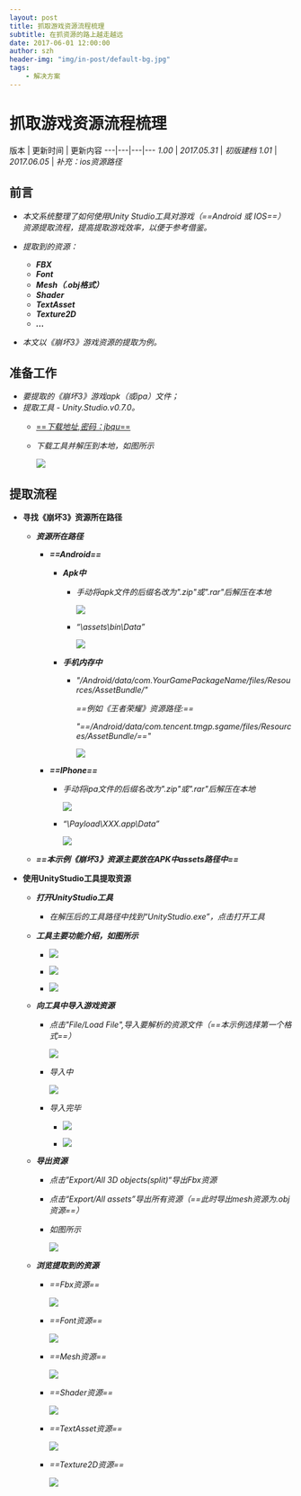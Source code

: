 ```yaml
---
layout: post
title: 抓取游戏资源流程梳理
subtitle: 在抓资源的路上越走越远
date: 2017-06-01 12:00:00
author: szh
header-img: "img/in-post/default-bg.jpg"
tags:
    - 解决方案
---
```


# 抓取游戏资源流程梳理


版本 | 更新时间 | 更新内容
---|---|---|---
*1.00* | *2017.05.31* | *初版建档*
*1.01* | *2017.06.05* | *补充：ios资源路径*


## 前言
- *本文系统整理了如何使用Unity Studio工具对游戏（==Android 或 IOS==）资源提取流程，提高提取游戏效率，以便于参考借鉴。*
- *提取到的资源：*
    - ***FBX***
    - ***Font***
    - ***Mesh（.obj格式）***
    - ***Shader***
    - ***TextAsset***
    - ***Texture2D***
    - ***...***
    
- *本文以《崩坏3》游戏资源的提取为例。*

## 准备工作
- *要提取的《崩坏3》游戏apk（或ipa）文件；*
- *提取工具 - Unity.Studio.v0.7.0。*
    - [==*下载地址,密码：jbqu*==](http://pan.baidu.com/s/1bpMpeVX)
    - *下载工具并解压到本地，如图所示*

        ![](https://raw.githubusercontent.com/shaozhonghui/Tools/master/DocPics/ResourcesExtractor/001.png)


## 提取流程
- **寻找《崩坏3》资源所在路径**

    - ***资源所在路径***
        - ***==Android==***
            - ***Apk中***
                - *手动将apk文件的后缀名改为".zip"或".rar"后解压在本地*
            
                    ![](https://raw.githubusercontent.com/shaozhonghui/Tools/master/DocPics/ResourcesExtractor/002.png)

                - *“\assets\bin\Data”*
            
                    ![](https://raw.githubusercontent.com/shaozhonghui/Tools/master/DocPics/ResourcesExtractor/003.png)
            
            - ***手机内存中*** 
         
                - *"/Android/data/com.YourGamePackageName/files/Resources/AssetBundle/"*
               
                    *==例如《王者荣耀》资源路径:==*
               
                    *"==/Android/data/com.tencent.tmgp.sgame/files/Resources/AssetBundle/=="*
               
                    ![](https://raw.githubusercontent.com/shaozhonghui/Tools/master/DocPics/ResourcesExtractor/004.png)
        
        - ***==IPhone==***
            - *手动将ipa文件的后缀名改为".zip"或".rar"后解压在本地*
            
                ![](https://raw.githubusercontent.com/shaozhonghui/Tools/master/DocPics/ResourcesExtractor/009.png)

            - *“\Payload\XXX.app\Data”*
            
                ![](https://raw.githubusercontent.com/shaozhonghui/Tools/master/DocPics/ResourcesExtractor/009_1.png)
     - ***==本示例《崩坏3》资源主要放在APK中assets路径中==***    
        
- **使用UnityStudio工具提取资源**
    - ***打开UnityStudio工具***
        - *在解压后的工具路径中找到“UnityStudio.exe”，点击打开工具* 
        
    - ***工具主要功能介绍，如图所示***
    
        - ![](https://raw.githubusercontent.com/shaozhonghui/Tools/master/DocPics/ResourcesExtractor/005.png) 
        
        - ![](https://raw.githubusercontent.com/shaozhonghui/Tools/master/DocPics/ResourcesExtractor/005_1.png)
        
        - ![](https://raw.githubusercontent.com/shaozhonghui/Tools/master/DocPics/ResourcesExtractor/005_2.png)
    
    - ***向工具中导入游戏资源***
        - *点击"File/Load File",导入要解析的资源文件（==本示例选择第一个格式==）*
        
            ![](https://raw.githubusercontent.com/shaozhonghui/Tools/master/DocPics/ResourcesExtractor/006.png)
        - *导入中*
        
            ![](https://raw.githubusercontent.com/shaozhonghui/Tools/master/DocPics/ResourcesExtractor/006_1.png)
        - *导入完毕*
        
            - ![](https://raw.githubusercontent.com/shaozhonghui/Tools/master/DocPics/ResourcesExtractor/006_2.png)
        
            - ![](https://raw.githubusercontent.com/shaozhonghui/Tools/master/DocPics/ResourcesExtractor/006_3.png)

    - ***导出资源***
        - *点击”Export/All 3D objects(split)“导出Fbx资源*
        - *点击“Export/All assets”导出所有资源（==此时导出mesh资源为.obj资源==）*
        - *如图所示*
        
            ![](https://raw.githubusercontent.com/shaozhonghui/Tools/master/DocPics/ResourcesExtractor/007.png)
            
    - ***浏览提取到的资源***
        - *==Fbx资源==*
        
            ![](https://raw.githubusercontent.com/shaozhonghui/Tools/master/DocPics/ResourcesExtractor/008.png)
            
        - *==Font资源==*
        
            ![](https://raw.githubusercontent.com/shaozhonghui/Tools/master/DocPics/ResourcesExtractor/008_1.png)
            
        - *==Mesh资源==*
        
            ![](https://raw.githubusercontent.com/shaozhonghui/Tools/master/DocPics/ResourcesExtractor/008_2.png)
            
        - *==Shader资源==*
        
            ![](https://raw.githubusercontent.com/shaozhonghui/Tools/master/DocPics/ResourcesExtractor/008_3.png)
            
        - *==TextAsset资源==*
        
            ![](https://raw.githubusercontent.com/shaozhonghui/Tools/master/DocPics/ResourcesExtractor/008_4.png)
            
        - *==Texture2D资源==*
        
            ![](https://raw.githubusercontent.com/shaozhonghui/Tools/master/DocPics/ResourcesExtractor/008_5.png)
            